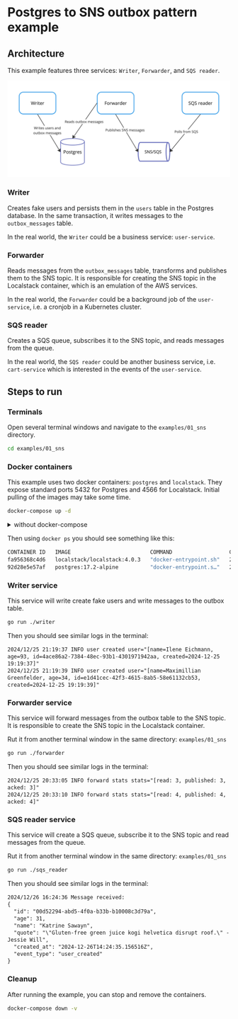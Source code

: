 # Postgres to SNS outbox pattern example

##  Architecture

This example features three services: `Writer`, `Forwarder`, and `SQS reader`.

![Project Logo](01_sns.jpg)

### Writer

Creates fake users and persists them in the `users` table in the Postgres database. 
In the same transaction, it writes messages to the `outbox_messages` table.

In the real world, the `Writer` could be a business service: `user-service`.

### Forwarder

Reads messages from the `outbox_messages` table, transforms and publishes them to the SNS topic.
It is responsible for creating the SNS topic in the Localstack container, which is an emulation of the AWS services.

In the real world, the `Forwarder` could be a background job of the `user-service`, i.e. a cronjob in a Kubernetes cluster.

### SQS reader

Creates a SQS queue, subscribes it to the SNS topic, and reads messages from the queue.

In the real world, the `SQS reader` could be another business service, i.e. `cart-service` which is interested in the events of the `user-service`.


## Steps to run

### Terminals

Open several terminal windows and navigate to the `examples/01_sns` directory.

```sh
cd examples/01_sns
```

### Docker containers

This example uses two docker containers: `postgres` and `localstack`.
They expose standard ports 5432 for Postgres and 4566 for Localstack.
Initial pulling of the images may take some time.

```sh
docker-compose up -d    
```

<details>
  <summary>without docker-compose</summary>

```sh
docker run -d --name postgres -e POSTGRES_USER=user -e POSTGRES_PASSWORD=password -e POSTGRES_DB=dbname -p 5432:5432 -v $(pwd)/../../internal/sql/01_outbox_messages.up.sql:/docker-entrypoint-initdb.d/01_outbox_messages.up.sql -v $(pwd)/../../internal/sql/02_users.up.sql:/docker-entrypoint-initdb.d/02_users.up.sql postgres:17.2-alpine
```

```sh
docker run -d --name localstack -e SERVICES=sns,sqs -e GATEWAY_LISTEN=0.0.0.0:4566 -e AWS_DEFAULT_REGION=eu-central-1 -p 4566:4566 localstack/localstack:4.0.3
```

</details>



Then using `docker ps` you should see something like this:

```sh
CONTAINER ID   IMAGE                         COMMAND                  CREATED          STATUS                   PORTS                                                                NAMES
fa956368c4d6   localstack/localstack:4.0.3   "docker-entrypoint.sh"   2 minutes ago   Up 2 minutes (healthy)   4510-4559/tcp, 5678/tcp, 0.0.0.0:4566->4566/tcp, :::4566->4566/tcp   localstack
92d28e5e57af   postgres:17.2-alpine          "docker-entrypoint.s…"   2 minutes ago   Up 2 minutes             0.0.0.0:5432->5432/tcp, :::5432->5432/tcp                            postgres
```

### Writer service

This service will write create fake users and write messages to the outbox table.

```sh
go run ./writer
```

Then you should see similar logs in the terminal:

```text
2024/12/25 21:19:37 INFO user created user="[name=Ilene Eichmann, age=93, id=4ace86a2-7384-48ec-93b1-4301971942aa, created=2024-12-25 19:19:37]"
2024/12/25 21:19:39 INFO user created user="[name=Maximillian Greenfelder, age=34, id=e1d41cec-42f3-4615-8ab5-58e61132cb53, created=2024-12-25 19:19:39]"
```

### Forwarder service

This service will forward messages from the outbox table to the SNS topic.
It is responsible to create the SNS topic in the Localstack container.

Rut it from another terminal window in the same directory: `examples/01_sns`

```sh
go run ./forwarder
```

Then you should see similar logs in the terminal:

```text
2024/12/25 20:33:05 INFO forward stats stats="[read: 3, published: 3, acked: 3]"
2024/12/25 20:33:10 INFO forward stats stats="[read: 4, published: 4, acked: 4]"
```

### SQS reader service

This service will create a SQS queue, subscribe it to the SNS topic and read messages from the queue.

Rut it from another terminal window in the same directory: `examples/01_sns`

```sh
go run ./sqs_reader
```

Then you should see similar logs in the terminal:

```text
2024/12/26 16:24:36 Message received:
{
  "id": "00d52294-abd5-4f0a-b33b-b10008c3d79a",
  "age": 31,
  "name": "Katrine Sawayn",
  "quote": "\"Gluten-free green juice kogi helvetica disrupt roof.\" - Jessie Will",
  "created_at": "2024-12-26T14:24:35.156516Z",
  "event_type": "user_created"
}
```

### Cleanup

After running the example, you can stop and remove the containers.

```sh
docker-compose down -v
```